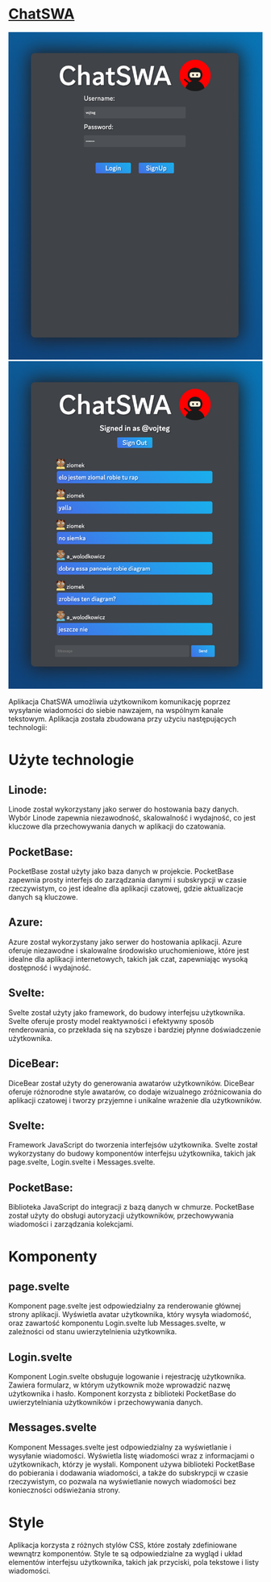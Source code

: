 # [ChatSWA](https://chatswa.ninja)

![Ekran logowania](./static/logowanie.png)
![Po zalogowaniu](./static/czat.png)

Aplikacja ChatSWA umożliwia użytkownikom komunikację poprzez wysyłanie wiadomości do siebie nawzajem, na wspólnym kanale tekstowym. Aplikacja została zbudowana przy użyciu następujących technologii:

# Użyte technologie

## Linode:

Linode został wykorzystany jako serwer do hostowania bazy danych. Wybór Linode zapewnia niezawodność, skalowalność i wydajność, co jest kluczowe dla przechowywania danych w aplikacji do czatowania.

## PocketBase:

PocketBase został użyty jako baza danych w projekcie. PocketBase zapewnia prosty interfejs do zarządzania danymi i subskrypcji w czasie rzeczywistym, co jest idealne dla aplikacji czatowej, gdzie aktualizacje danych są kluczowe.

## Azure:

Azure został wykorzystany jako serwer do hostowania aplikacji. Azure oferuje niezawodne i skalowalne środowisko uruchomieniowe, które jest idealne dla aplikacji internetowych, takich jak czat, zapewniając wysoką dostępność i wydajność.

## Svelte:

Svelte został użyty jako framework, do budowy interfejsu użytkownika. Svelte oferuje prosty model reaktywności i efektywny sposób renderowania, co przekłada się na szybsze i bardziej płynne doświadczenie użytkownika.

## DiceBear:

DiceBear został użyty do generowania awatarów użytkowników. DiceBear oferuje różnorodne style awatarów, co dodaje wizualnego zróżnicowania do aplikacji czatowej i tworzy przyjemne i unikalne wrażenie dla użytkowników.

## Svelte:

Framework JavaScript do tworzenia interfejsów użytkownika. Svelte został wykorzystany do budowy komponentów interfejsu użytkownika, takich jak page.svelte, Login.svelte i Messages.svelte.

## PocketBase:

Biblioteka JavaScript do integracji z bazą danych w chmurze. PocketBase został użyty do obsługi autoryzacji użytkowników, przechowywania wiadomości i zarządzania kolekcjami.

# Komponenty

## page.svelte

Komponent page.svelte jest odpowiedzialny za renderowanie głównej strony aplikacji. Wyświetla avatar użytkownika, który wysyła wiadomość, oraz zawartość komponentu Login.svelte lub Messages.svelte, w zależności od stanu uwierzytelnienia użytkownika.

## Login.svelte

Komponent Login.svelte obsługuje logowanie i rejestrację użytkownika. Zawiera formularz, w którym użytkownik może wprowadzić nazwę użytkownika i hasło. Komponent korzysta z biblioteki PocketBase do uwierzytelniania użytkowników i przechowywania danych.

## Messages.svelte

Komponent Messages.svelte jest odpowiedzialny za wyświetlanie i wysyłanie wiadomości. Wyświetla listę wiadomości wraz z informacjami o użytkownikach, którzy je wysłali. Komponent używa biblioteki PocketBase do pobierania i dodawania wiadomości, a także do subskrypcji w czasie rzeczywistym, co pozwala na wyświetlanie nowych wiadomości bez konieczności odświeżania strony.

# Style

Aplikacja korzysta z różnych stylów CSS, które zostały zdefiniowane wewnątrz komponentów. Style te są odpowiedzialne za wygląd i układ elementów interfejsu użytkownika, takich jak przyciski, pola tekstowe i listy wiadomości.
